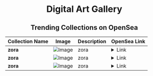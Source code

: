 <div align="center">

# Digital Art Gallery

## Trending Collections on OpenSea

| Collection Name                       | Image                                                                                     | Description                       | OpenSea Link                                                                                          |
|---------------------------------------|-------------------------------------------------------------------------------------------|-----------------------------------|--------------------------------------------------------------------------------------------------------|
| **zora** | ![Image](https://i.seadn.io/s/raw/files/e6e544ee86bbcd20f89b1eb8e23d6656.jpg?w=500&auto=format?w=200&auto=format) | zora | <details><summary>Link</summary>[zora](https://opensea.io/collection/zora-10978)</details> |
| **zora** | ![Image](https://i.seadn.io/s/raw/files/e6e544ee86bbcd20f89b1eb8e23d6656.jpg?w=500&auto=format?w=200&auto=format) | zora | <details><summary>Link</summary>[zora](https://opensea.io/collection/zora-10977)</details> |
| **zora** | ![Image](https://i.seadn.io/s/raw/files/e6e544ee86bbcd20f89b1eb8e23d6656.jpg?w=500&auto=format?w=200&auto=format) | zora | <details><summary>Link</summary>[zora](https://opensea.io/collection/zora-10976)</details> |

</div>